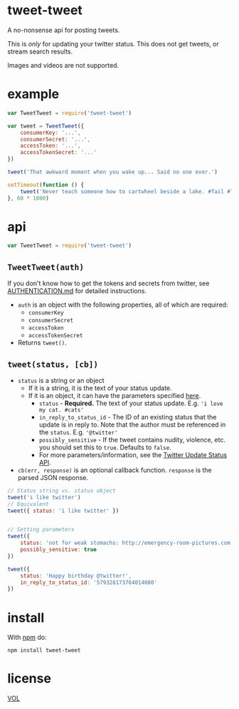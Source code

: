 tweet-tweet
=========

A no-nonsense api for posting tweets.

This is *only* for updating your twitter status. This does not get tweets, or stream search results.

Images and videos are not supported.

# example

```js
var TweetTweet = require('tweet-tweet')

var tweet = TweetTweet({
	consumerKey: '...',
	consumerSecret: '...',
	accessToken: '...',
	accessTokenSecret: '...'
})

tweet('That awkward moment when you wake up... Said no one ever.')

setTimeout(function () {
	tweet('Never teach someone how to cartwheel beside a lake. #fail #lessonlearned')
}, 60 * 1000)
```

# api

```js
var TweetTweet = require('tweet-tweet')
```

## `TweetTweet(auth)`

If you don't know how to get the tokens and secrets from twitter, see [AUTHENTICATION.md](https://github.com/ArtskydJ/tweet-tweet/blob/master/AUTHENTICATION.md) for detailed instructions.

- `auth` is an object with the following properties, all of which are required:
	- `consumerKey`
	- `consumerSecret`
	- `accessToken`
	- `accessTokenSecret`
- Returns `tweet()`.

## `tweet(status, [cb])`

- `status` is a string or an object
	- If it is a string, it is the text of your status update.
	- If it is an object, it can have the parameters specified [here][twitter-update-status-api].
		- `status` - **Required.** The text of your status update. E.g. `'i love my cat. #cats'`
		- `in_reply_to_status_id` - The ID of an existing status that the update is in reply to. Note that the author must be referenced in the `status`. E.g. `'@twitter'`
		- `possibly_sensitive` - If the tweet contains nudity, violence, etc. you should set this to `true`. Defaults to `false`.
		- For more parameters/information, see the [Twitter Update Status API][twitter-update-status-api].
- `cb(err, response)` is an optional callback function. `response` is the parsed JSON response.

```js
// Status string vs. status object
tweet('i like twitter')
// Equivalent
tweet({ status: 'i like twitter' })


// Setting parameters
tweet({
	status: 'not for weak stomachs: http://emergency-room-pictures.com',
	possibly_sensitive: true
})

tweet({
	status: 'Happy birthday @twitter!',
	in_reply_to_status_id: '579328173764014080'
})
```

# install

With [npm](http://nodejs.org/download) do:

	npm install tweet-tweet

# license

[VOL](http://veryopenlicense.com)



[twitter-update-status-api]: https://dev.twitter.com/rest/reference/post/statuses/update

